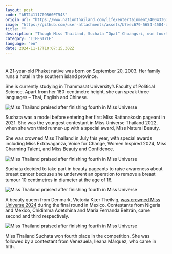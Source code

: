 ```yaml
---
layout: post
code: "ART24111709560PT54S"
origin_url: "https://www.nationthailand.com/life/entertainment/40043367"
image: "https://github.com/user-attachments/assets/b7eec679-5654-4584-ac02-00edd8352ea4"
title: ""
description: "Though Miss Thailand, Suchata “Opal” Chuangsri, won fourth place in Miss Universe 2024 in Mexico on Sunday, several fans in Thailand praised her for her achievement in the final round of five pageants."
category: "LIFESTYLE"
language: "en"
date: 2024-11-17T10:07:15.302Z
---
```


# 









A 21-year-old Phuket native was born on September 20, 2003. Her family runs a hotel in the southern island province.

She is currently studying in Thammasat University’s Faculty of Political Science. Apart from her 180-centimetre height, she can speak three languages – Thai, English and Chinese.

  ![Miss Thailand praised after finishing fourth in Miss Universe](https://github.com/user-attachments/assets/c1e51500-140a-4417-a6eb-4ec00032e441)

Suchata was a model before entering her first Miss Rattanakosin pageant in 2021. She was the youngest contestant in Miss Universe Thailand 2022, when she won third runner-up with a special award, Miss Natural Beauty.

She was crowned Miss Thailand in July this year, with special awards including Miss Extravaganza, Voice for Change, Women Inspired 2024, Miss Charming Talent, and Miss Beauty and Confidence.

  ![Miss Thailand praised after finishing fourth in Miss Universe](https://github.com/user-attachments/assets/f663e55c-1858-4d15-9148-30383308d49a)

Suchata decided to take part in beauty pageants to raise awareness about breast cancer because she underwent an operation to remove a breast tumour 10 centimetres in diameter at the age of 16.

  ![Miss Thailand praised after finishing fourth in Miss Universe](https://github.com/user-attachments/assets/3041164a-d198-44e3-b9cd-fd98c91242d2)

A beauty queen from Denmark, Victoria Kjær Theilvig, [was crowned Miss Universe 2024](https://www.nationthailand.com/life/entertainment/40043359) during the final round in Mexico. Contestants from Nigeria and Mexico, Chidimma Adetshina and María Fernanda Beltrán, came second and third respectively.

  ![Miss Thailand praised after finishing fourth in Miss Universe](https://github.com/user-attachments/assets/4a7528f2-6a7a-487f-a2d2-c7593c78f174)

Miss Thailand Suchata won fourth place in the competition. She was followed by a contestant from Venezuela, Ileana Márquez, who came in fifth.